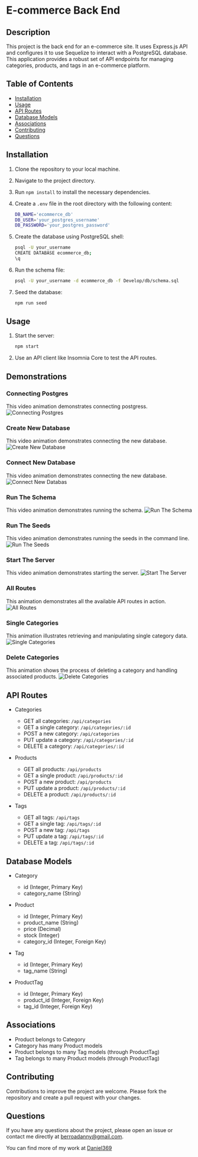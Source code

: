 # E-commerce Back End

## Description

This project is the back end for an e-commerce site. It uses Express.js API and configures it to use Sequelize to interact with a PostgreSQL database. This application provides a robust set of API endpoints for managing categories, products, and tags in an e-commerce platform.

## Table of Contents

- [Installation](#installation)
- [Usage](#usage)
- [API Routes](#api-routes)
- [Database Models](#database-models)
- [Associations](#associations)
- [Contributing](#contributing)
- [Questions](#questions)

## Installation

1. Clone the repository to your local machine.
2. Navigate to the project directory.
3. Run `npm install` to install the necessary dependencies.
4. Create a `.env` file in the root directory with the following content:

   ```bash
   DB_NAME='ecommerce_db'
   DB_USER='your_postgres_username'
   DB_PASSWORD='your_postgres_password'
   ```

5. Create the database using PostgreSQL shell:

   ```bash
   psql -U your_username
   CREATE DATABASE ecommerce_db;
   \q
   ```

6. Run the schema file:

   ```bash
   psql -U your_username -d ecommerce_db -f Develop/db/schema.sql
   ```

7. Seed the database:

   ```bash
   npm run seed
   ```

## Usage

1. Start the server:

   ```bash
   npm start
   ```

2. Use an API client like Insomnia Core to test the API routes.

## Demonstrations

### Connecting Postgres

This video animation demonstrates connecting postgress.
![Connecting Postgres](./Develop/documentation/animation/video/Connect_postgress-ezgif.com-video-to-gif-converter.gif)

### Create New Database

This video animation demonstrates connecting the new database.
![Create New Database](./Develop/documentation/animation/video/Create_database-ezgif.com-video-to-gif-converter.gif)

### Connect New Database

This video animation demonstrates connecting the new database.
![Connect New Databas](./Develop/documentation/animation/video/Connect_newdatabase-ezgif.com-video-to-gif-converter.gif)

### Run The Schema

This video animation demonstrates running the schema.
![Run The Schema](./Develop/documentation/animation/video/Run_theschema-ezgif.com-cut.gif)

### Run The Seeds

This video animation demonstrates running the seeds in the command line.
![Run The Seeds](./Develop/documentation/animation/video/Run_theschema-ezgif.com-cut.gif)

### Start The Server

This video animation demonstrates starting the server.
![Start The Server](./Develop/documentation/animation/video/Start_server-ezgif.com-video-to-gif-converter.gif)

### All Routes

This animation demonstrates all the available API routes in action.
![All Routes](./Develop/documentation/animation/all_routes-ezgif.com-speed.gif)

### Single Categories

This animation illustrates retrieving and manipulating single category data.
![Single Categories](./Develop/documentation/animation/single_categories-ezgif.com-video-to-gif-converter.gif)

### Delete Categories

This animation shows the process of deleting a category and handling associated products.
![Delete Categories](./Develop/documentation/animation/delete_categories-ezgif.com-video-to-gif-converter.gif)

## API Routes

- Categories
  - GET all categories: `/api/categories`
  - GET a single category: `/api/categories/:id`
  - POST a new category: `/api/categories`
  - PUT update a category: `/api/categories/:id`
  - DELETE a category: `/api/categories/:id`

- Products
  - GET all products: `/api/products`
  - GET a single product: `/api/products/:id`
  - POST a new product: `/api/products`
  - PUT update a product: `/api/products/:id`
  - DELETE a product: `/api/products/:id`

- Tags
  - GET all tags: `/api/tags`
  - GET a single tag: `/api/tags/:id`
  - POST a new tag: `/api/tags`
  - PUT update a tag: `/api/tags/:id`
  - DELETE a tag: `/api/tags/:id`

## Database Models

- Category
  - id (Integer, Primary Key)
  - category_name (String)

- Product
  - id (Integer, Primary Key)
  - product_name (String)
  - price (Decimal)
  - stock (Integer)
  - category_id (Integer, Foreign Key)

- Tag
  - id (Integer, Primary Key)
  - tag_name (String)

- ProductTag
  - id (Integer, Primary Key)
  - product_id (Integer, Foreign Key)
  - tag_id (Integer, Foreign Key)

## Associations

- Product belongs to Category
- Category has many Product models
- Product belongs to many Tag models (through ProductTag)
- Tag belongs to many Product models (through ProductTag)

## Contributing

Contributions to improve the project are welcome. Please fork the repository and create a pull request with your changes.

## Questions

If you have any questions about the project, please open an issue or contact me directly at [berroadanny@gmail.com](mailto:berroadanny@gmail.com).

You can find more of my work at [Daniel369](https://github.com/Daniel369)
